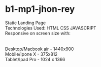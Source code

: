 # b1-mp1-jhon-rey

Static Landing Page </br>
Technologies Used:  HTML CSS JAVASCRIPT </br>
Responsive on screen size with:  </br>
</br></br>
Desktop/Macbook air - 1440x900 </br>
Mobile/Ipone X - 375x812 </br>
Tablet/Ipad Pro - 1024 x 1366 </br>

